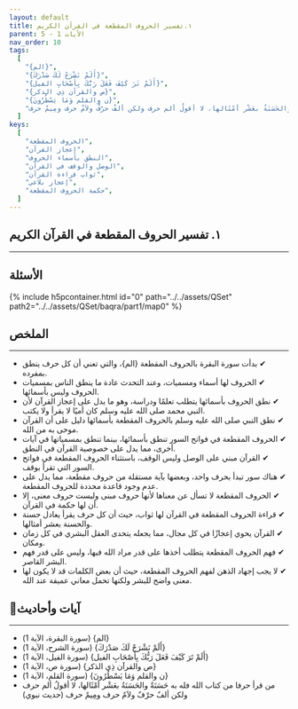 ```yaml
---
layout: default
title: ١.تفسير الحروف المقطعة في القرآن الكريم
parent: الأيات 1 - 5
nav_order: 10
tags:
  [
    "{الم}",
    "{أَلَمْ نَشْرَحْ لَكَ صَدْرَكَ}",
    "{أَلَمْ تَرَ كَيْفَ فَعَلَ رَبُّكَ بِأَصْحَابِ الفيل}",
    "{ص والقرآن ذِي الذكر}",
    "{ن والقلم وَمَا يَسْطُرُونَ}",
    "من قرأ حرفا من كتاب الله فله به حَسَنَةٌ والحَسَنَةُ بعَشْر أمْثَالها، لا أقولُ ألم حرف ولكن ألفٌ حرْفٌ ولاَمٌ حرف ومِيمٌ حرف",
  ]
keys:
  [
    "الحروف المقطعة",
    "إعجاز القرآن",
    "النطق بأسماء الحروف",
    "الوصل والوقف في القرآن",
    "ثواب قراءة القرآن",
    "إعجاز بلاغي",
    "حكمة الحروف المقطعة",
  ]
---
```


## ١. تفسير الحروف المقطعة في القرآن الكريم

---

## الأسئلة

{% include h5pcontainer.html id="0" path="../../assets/QSet" path2="../../assets/QSet/baqra/part1/map0" %}

## الملخص

---

- ‏✔ بدأت سورة البقرة بالحروف المقطعة {الم}، والتي تعني أن كل حرف ينطق بمفرده.
- ‏✔ الحروف لها أسماء ومسميات، وعند التحدث عادة ما ينطق الناس بمسميات الحروف وليس بأسمائها.
- ‏✔ نطق الحروف بأسمائها يتطلب تعلمًا ودراسة، وهو ما يدل على إعجاز القرآن لأن النبي محمد صلى الله عليه وسلم كان أميًا لا يقرأ ولا يكتب.
- ‏✔ نطق النبي صلى الله عليه وسلم بالحروف المقطعة بأسمائها دليل على أن القرآن موحى به من الله.
- ‏✔ الحروف المقطعة في فواتح السور تنطق بأسمائها، بينما تنطق بمسمياتها في آيات أخرى، مما يدل على خصوصية القرآن في النطق.
- ‏✔ القرآن مبني على الوصل وليس الوقف، باستثناء الحروف المقطعة في فواتح السور التي تقرأ بوقف.
- ‏✔ هناك سور تبدأ بحرف واحد، وبعضها بآية مستقلة من حروف مقطعة، مما يدل على عدم وجود قاعدة محددة للحروف المقطعة.
- ‏✔ الحروف المقطعة لا تسأل عن معناها لأنها حروف مبنى وليست حروف معنى، إلا أن لها حكمة في القرآن.
- ‏✔ قراءة الحروف المقطعة في القرآن لها ثواب، حيث أن كل حرف يقرأ يعادل حسنة والحسنة بعشر أمثالها.
- ‏✔ القرآن يحوي إعجازًا في كل مجال، مما يجعله يتحدى العقل البشري في كل زمان ومكان.
- ‏✔ فهم الحروف المقطعة يتطلب أخذها على قدر مراد الله فيها، وليس على قدر فهم البشر القاصر.
- ‏✔ لا يجب إجهاد الذهن لفهم الحروف المقطعة، حيث أن بعض الكلمات قد لا يكون لها معنى واضح للبشر ولكنها تحمل معاني عميقة عند الله.

## 📜آيات وأحاديث

---

- ‏{الم} (سورة البقرة، الآية 1)
- ‏{أَلَمْ نَشْرَحْ لَكَ صَدْرَكَ} (سورة الشرح، الآية 1)
- ‏{أَلَمْ تَرَ كَيْفَ فَعَلَ رَبُّكَ بِأَصْحَابِ الفيل} (سورة الفيل، الآية 1)
- ‏{ص والقرآن ذِي الذكر} (سورة ص، الآية 1)
- ‏{ن والقلم وَمَا يَسْطُرُونَ} (سورة القلم، الآية 1)
- ‏من قرأ حرفا من كتاب الله فله به حَسَنَةٌ والحَسَنَةُ بعَشْر أمْثَالها، لا أقولُ ألم حرف ولكن ألفٌ حرْفٌ ولاَمٌ حرف ومِيمٌ حرف (حديث نبوي)
